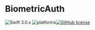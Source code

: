 # BiometricAuth

![Swift 3.0.x](https://img.shields.io/badge/Swift-3.0.x-orange.svg) ![platforms](https://img.shields.io/badge/platforms-iOS%20%7C%20OS%20X%20%7C%20watchOS%20%7C%20tvOS%20-lightgrey.svg)[![GitHub license](https://img.shields.io/badge/license-MIT-blue.svg)](https://raw.githubusercontent.com/vasilenkoigor/BiometricAuth/master/LICENSE)
